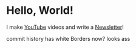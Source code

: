 # Hello, World!

I make [YouTube](https://youtube.com/@fabianfrankwerner) videos and write a [Newsletter](https://fabianfrankwerner.com/newsletter)!

commit history has white Borders now? looks ass
